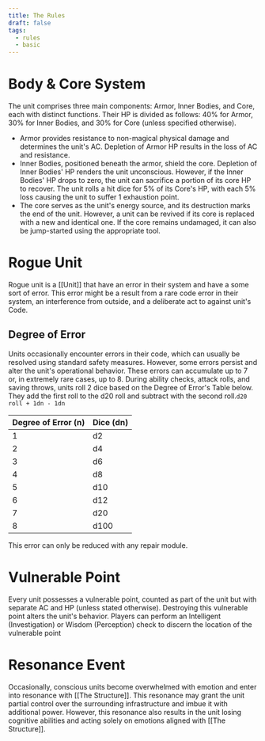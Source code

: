 ```yaml
---
title: The Rules
draft: false
tags:
  - rules
  - basic
---
```


# Body & Core System
The unit comprises three main components: Armor, Inner Bodies, and Core, each with distinct functions. Their HP is divided as follows: 40% for Armor, 30% for Inner Bodies, and 30% for Core (unless specified otherwise).

- Armor provides resistance to non-magical physical damage and determines the unit's AC. Depletion of Armor HP results in the loss of AC and resistance.
- Inner Bodies, positioned beneath the armor, shield the core. Depletion of Inner Bodies' HP renders the unit unconscious. However, if the Inner Bodies' HP drops to zero, the unit can sacrifice a portion of its core HP to recover. The unit rolls a hit dice for 5% of its Core's HP, with each 5% loss causing the unit to suffer 1 exhaustion point.
- The core serves as the unit's energy source, and its destruction marks the end of the unit. However, a unit can be revived if its core is replaced with a new and identical one. If the core remains undamaged, it can also be jump-started using the appropriate tool.

# Rogue Unit
Rogue unit is a [[Unit]] that have an error in their system and have a some sort of error. This error might be a result from a rare code error in their system, an interference from outside, and a deliberate act to against unit's Code.

## Degree of Error
Units occasionally encounter errors in their code, which can usually be resolved using standard safety measures. However, some errors persist and alter the unit's operational behavior. These errors can accumulate up to 7 or, in extremely rare cases, up to 8. During ability checks, attack rolls, and saving throws, units roll 2 dice based on the Degree of Error's Table below. They add the first roll to the d20 roll and subtract with the second roll.`d20 roll + 1dn - 1dn`

| Degree of Error (n) | Dice (dn) |
| ------------------- | --------- |
| 1                   | d2        |
| 2                   | d4        |
| 3                   | d6        |
| 4                   | d8        |
| 5                   | d10       |
| 6                   | d12       |
| 7                   | d20       |
| 8                   | d100      |

This error can only be reduced with any repair module. 

# Vulnerable Point
Every unit possesses a vulnerable point, counted as part of the unit but with separate AC and HP (unless stated otherwise). Destroying this vulnerable point alters the unit's behavior. Players can perform an Intelligent (Investigation) or Wisdom (Perception) check to discern the location of the vulnerable point

# Resonance Event
Occasionally, conscious units become overwhelmed with emotion and enter into resonance with [[The Structure]]. This resonance may grant the unit partial control over the surrounding infrastructure and imbue it with additional power. However, this resonance also results in the unit losing cognitive abilities and acting solely on emotions aligned with [[The Structure]]. 